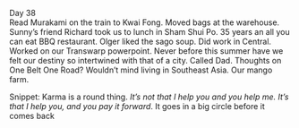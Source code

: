 Day 38  
Read Murakami on the train to Kwai Fong. Moved bags at the warehouse. Sunny’s friend Richard took us to lunch in Sham Shui Po. 35 years an all you can eat BBQ restaurant. Olger liked the sago soup. Did work in Central. Worked on our Transwarp powerpoint. Never before this summer have we felt our destiny so intertwined with that of a city. Called Dad. Thoughts on One Belt One Road? Wouldn’t mind living in Southeast Asia. Our mango farm. 

Snippet: Karma is a round thing. *It’s not that I help you and you help me. It’s that I help you, and you pay it forward*. It goes in a big circle before it comes back